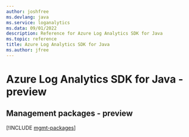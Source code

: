 ```yaml
---
author: joshfree
ms.devlang: java
ms.service: loganalytics
ms.data: 09/01/2022
description: Reference for Azure Log Analytics SDK for Java
ms.topic: reference
title: Azure Log Analytics SDK for Java
ms.author: jfree
---
```

# Azure Log Analytics SDK for Java - preview

## Management packages - preview
[!INCLUDE [mgmt-packages](log-analytics-mgmt-index.md)]
